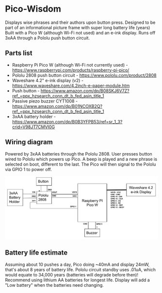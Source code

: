 # Pico-Wisdom
Displays wise phrases and their authors upon button press. Designed to be part of an informational picture frame with super long battery life (years)
Built with a Pico W (although Wi-Fi not used) and an e-ink display. Runs off 3xAA through a Pololu push button circuit. 

## Parts list
- Raspberry Pi Pico W (although Wi-Fi not currently used) - https://www.raspberrypi.com/products/raspberry-pi-pico/
- Pololu 2808 push button circuit - https://www.pololu.com/product/2808
- Waveshare 4.2" e-ink display (v2) - https://www.waveshare.com/4.2inch-e-paper-module.htm
- Push button - https://www.amazon.com/dp/B08SKJ6V7Z?ref_=ppx_hzsearch_conn_dt_b_fed_asin_title_1
- Passive piezo buzzer CYT1008 - https://www.amazon.com/dp/B01NCOXB2Q?ref_=ppx_hzsearch_conn_dt_b_fed_asin_title_1
- 3xAA battery holder - https://www.amazon.com/dp/B0B3YFPB53/ref=sr_1_3?crid=V98JT7CMVI0G

## Wiring diagram
Powered by 3xAA batteries through the Pololu 2808. User presses button wired to Pololu which powers up Pico. A beep is played and a new phrase is selected on boot, different to the last. The Pico will then signal to the Pololu via GPIO 1 to power off.

<img src="Schematic.jpg"/>

## Battery life estimate
Assuming about 10 pushes a day, Pico doing ~40mA and display 24mW, that's about 8 years of battery life. Pololu circuit standby uses .01uA, which would equate to 34,000 years (batteries will degrade before then)! Recommend using lithium AA batteries for longest life. Display will add a "Low battery" when the batteries need changing. 
